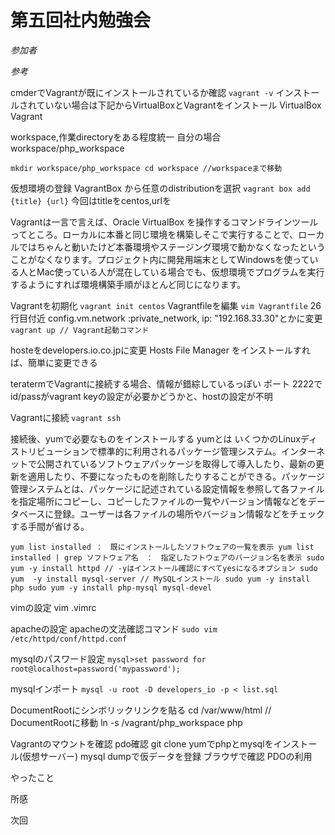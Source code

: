 第五回社内勉強会
=====

*参加者*

*参考*

cmderでVagrantが既にインストールされているか確認
`vagrant -v`
インストールされていない場合は下記からVirtualBoxとVagrantをインストール
VirtualBox
Vagrant

workspace,作業directoryをある程度統一
自分の場合 workspace/php_workspace

`
mkdir workspace/php_workspace
cd workspace //workspaceまで移動
`

仮想環境の登録
VagrantBox から任意のdistributionを選択
`vagrant box add {title} {url}`
今回はtitleをcentos,urlを

Vagrantは一言で言えば、Oracle VirtualBox を操作するコマンドラインツールってところ。ローカルに本番と同じ環境を構築しそこで実行することで、ローカルではちゃんと動いたけど本番環境やステージング環境で動かなくなったということがなくなります。プロジェクト内に開発用端末としてWindowsを使っている人とMac使っている人が混在している場合でも、仮想環境でプログラムを実行するようにすれば環境構築手順がほとんど同じになります。

Vagrantを初期化
`vagrant init centos`
Vagrantfileを編集
`vim Vagrantfile`
26行目付近 config.vm.network :private_network, ip: "192.168.33.30"とかに変更
`vagrant up // Vagrant起動コマンド`

hosteをdevelopers.io.co.jpに変更
Hosts File Manager をインストールすれば、簡単に変更できる

teratermでVagrantに接続する場合、情報が錯綜しているっぽい
ポート 2222でid/passがvagrant keyの設定が必要かどうかと、hostの設定が不明

Vagrantに接続
`vagrant ssh`

接続後、yumで必要なものをインストールする
yumとは
いくつかのLinuxディストリビューションで標準的に利用されるパッケージ管理システム。インターネットで公開されているソフトウェアパッケージを取得して導入したり、最新の更新を適用したり、不要になったものを削除したりすることができる。パッケージ管理システムとは、パッケージに記述されている設定情報を参照して各ファイルを指定場所にコピーし、コピーしたファイルの一覧やバージョン情報などをデータベースに登録。ユーザーは各ファイルの場所やバージョン情報などをチェックする手間が省ける。

`
yum list installed ：　既にインストールしたソフトウェアの一覧を表示
yum list installed | grep ソフトウェア名　：　指定したフトウェアのバージョン名を表示
sudo yum -y install httpd // -yはインストール確認にすべてyesになるオプション
sudo yum  -y install mysql-server // MySQLインストール
sudo yum -y install php
sudo yum -y install php-mysql mysql-devel
`

vimの設定
vim .vimrc

apacheの設定 apacheの文法確認コマンド
`sudo vim /etc/httpd/conf/httpd.conf`

mysqlのパスワード設定
`mysql>set password for root@localhost=password('mypassword');`

mysqlインポート
`mysql -u root -D developers_io -p < list.sql`

DocumentRootにシンボリックリンクを貼る
cd /var/www/html // DocumentRootに移動
ln -s /vagrant/php_workspace php

Vagrantのマウントを確認
pdo確認
git clone
yumでphpとmysqlをインストール(仮想サーバー)
mysql dumpで仮データを登録
ブラウザで確認
PDOの利用


やったこと



所感


次回

